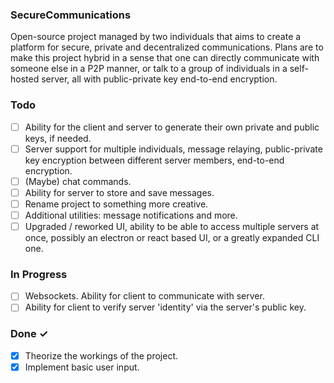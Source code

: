 ### SecureCommunications
Open-source project managed by two individuals that aims to create a platform for secure, private and decentralized communications.
Plans are to make this project hybrid in a sense that one can directly communicate with someone else in a P2P manner, or talk to a group of individuals in a self-hosted server, all with public-private key end-to-end encryption.

### Todo

- [ ] Ability for the client and server to generate their own private and public keys, if needed.
- [ ] Server support for multiple individuals, message relaying, public-private key encryption between different server members, end-to-end encryption.
- [ ] (Maybe) chat commands.
- [ ] Ability for server to store and save messages.
- [ ] Rename project to something more creative.
- [ ] Additional utilities: message notifications and more.
- [ ] Upgraded / reworked UI, ability to be able to access multiple servers at once, possibly an electron or react based UI, or a greatly expanded CLI one.

### In Progress

- [ ] Websockets. Ability for client to communicate with server.
- [ ] Ability for client to verify server 'identity' via the server's public key.

### Done ✓

- [x] Theorize the workings of the project.
- [x] Implement basic user input.
